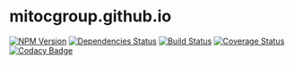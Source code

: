 # mitocgroup.github.io

[![NPM Version](https://img.shields.io/npm/v/@mitocgroup/deep-framework.svg)](https://npmjs.org/package/@mitocgroup/deep-framework)
[![Dependencies Status](https://david-dm.org/MitocGroup/mitocgroup.github.io.svg?branch=master)](https://david-dm.org/MitocGroup/mitocgroup.github.io)
[![Build Status](https://travis-ci.org/MitocGroup/mitocgroup.github.io.svg?branch=master)](https://travis-ci.org/MitocGroup/mitocgroup.github.io)
[![Coverage Status](https://coveralls.io/repos/MitocGroup/mitocgroup.github.io/badge.svg)](https://coveralls.io/r/MitocGroup/mitocgroup.github.io)
[![Codacy Badge](https://www.codacy.com/project/badge/ec084c309f8f451eb75ef99c5eea5e97)](https://www.codacy.com/app/eistrati/mitocgroup-github-io)
